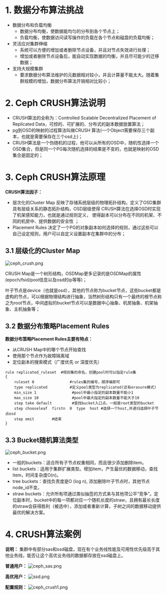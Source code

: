 # 1. 数据分布算法挑战
 - 数据分布和负载均衡
   - 数据分布均衡，使数据能均匀的分布到各个节点上；
   - 负载均衡，使数据访问读写操作的负载在各个节点和磁盘的负载均衡；
 - 灵活应对集群伸缩
   - 系统可以方便的增加或者删除节点设备，并且对节点失效进行处理；
   - 增加或者删除节点设备后，能自动实现数据的均衡，并且尽可能少的迁移数据；
- 支持大规模集群
   - 要求数据分布算法维护的元数据相对较小，并且计算量不能太大。随着集群规模的增加，数据分布算法开销相对比较小；

# 2. Ceph CRUSH算法说明
 - CRUSH算法的全称为：Controlled Scalable Decentralized Placement of Replicated Data，可控的、可扩展的、分布式的副本数据放置算法；
 - pg到OSD的映射的过程算法叫做CRUSH 算法(一个Object需要保存三个副本，也就是需要保存在三个osd上)；
 - CRUSH算法是一个伪随机的过程，他可以从所有的OSD中，随机性选择一个OSD集合，但是同一个PG每次随机选择的结果是不变的，也就是映射的OSD集合是固定的；

# 3. Ceph CRUSH算法原理
**CRUSH算法因子：**
 - 层次化的Cluster Map
反映了存储系统层级的物理拓扑结构，定义了OSD集群具有层级关系的静态拓扑结构，OSD层级使得 CRUSH算法在选择OSD时实现了机架感知能力，也就是通过规则定义， 使得副本可以分布在不同的机架、不同的机房中、提供数据的安全性 ；
 - Placement Rules
决定了一个PG的对象副本如何选择的规则，通过这些可以自己设定规则，用户可以自定义设置副本在集群中的分布；

## 3.1 层级化的Cluster Map
![ceph_crush.png](https://upload-images.jianshu.io/upload_images/2099201-f0f7321a9e37361f.png?imageMogr2/auto-orient/strip%7CimageView2/2/w/1240)

CRUSH Map是一个树形结构，OSDMap更多记录的是OSDMap的属性(epoch/fsid/pool信息以及osd的ip等等)；

叶子节点是device（也就是osd），其他的节点称为bucket节点，这些bucket都是虚构的节点，可以根据物理结构进行抽象，当然树形结构只有一个最终的根节点称之为root节点，中间虚拟的bucket节点可以是数据中心抽象、机房抽象、机架抽象、主机抽象等；


## 3.2 数据分布策略Placement Rules
**数据分布策略Placement Rules主要有特点：**

- 从CRUSH Map中的哪个节点开始查找
- 使用那个节点作为故障隔离域
- 定位副本的搜索模式（广度优先 or 深度优先）

```
rule replicated_ruleset  #规则集的命名，创建pool时可以指定rule集
{
    ruleset 0                #rules集的编号，顺序编即可   
    type replicated          #定义pool类型为replicated(还有erasure模式)   
    min_size 1                #pool中最小指定的副本数量不能小1
    max_size 10               #pool中最大指定的副本数量不能大于10       
    step take default         #查找bucket入口点，一般是root类型的bucket    
    step chooseleaf  firstn  0  type  host #选择一个host,并递归选择叶子节点osd     
    step emit        #结束
}
```

## 3.3 Bucket随机算法类型
![ceph_bucket.png](https://upload-images.jianshu.io/upload_images/2099201-ac18dabc9fb44d20.png?imageMogr2/auto-orient/strip%7CimageView2/2/w/1240)

 - 一般的buckets：适合所有子节点权重相同，而且很少添加删除item。
 - list buckets：适用于集群扩展类型。增加item，产生最优的数据移动，查找item，时间复杂度O(n)。
 - tree buckets：查找负责度是O (log n), 添加删除叶子节点时，其他节点node_id不变。
 - straw buckets：允许所有项通过类似抽签的方式来与其他项公平“竞争”。定位副本时，bucket中的每一项都对应一个随机长度的straw，且拥有最长长度的straw会获得胜利（被选中），添加或者重新计算，子树之间的数据移动提供最优的解决方案。


# 4. CRUSH算法案例
**说明：**
集群中有部分sas和ssd磁盘，现在有个业务线性能及可用性优先级高于其他业务线，能否让这个高优业务线的数据都存放在ssd磁盘上。

**普通用户：**
![ceph_sas.png](https://upload-images.jianshu.io/upload_images/2099201-1bd6980a2141bc51.png?imageMogr2/auto-orient/strip%7CimageView2/2/w/1240)

**高优用户：**
![ssd.png](https://upload-images.jianshu.io/upload_images/2099201-127c6f8a40938233.png?imageMogr2/auto-orient/strip%7CimageView2/2/w/1240)

**配置规则：**
![ceph_crush1.png](https://upload-images.jianshu.io/upload_images/2099201-0084962b3a7847b4.png?imageMogr2/auto-orient/strip%7CimageView2/2/w/1240)
